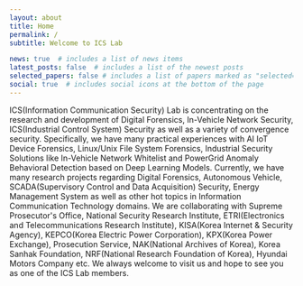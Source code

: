 ```yaml
---
layout: about
title: Home
permalink: /
subtitle: Welcome to ICS Lab

news: true  # includes a list of news items
latest_posts: false  # includes a list of the newest posts
selected_papers: false # includes a list of papers marked as "selected={true}"
social: true  # includes social icons at the bottom of the page
---
```


ICS(Information Communication Security) Lab is concentrating on the research and development of Digital Forensics, In-Vehicle Network Security, ICS(Industrial Control System) Security as well as a variety of convergence security. Specifically, we have many practical experiences with AI IoT Device Forensics, Linux/Unix File System Forensics, Industrial Security Solutions like In-Vehicle Network Whitelist and PowerGrid Anomaly Behavioral Detection based on Deep Learning Models. Currently, we have many research projects regarding Digital Forensics, Autonomous Vehicle, SCADA(Supervisory Control and Data Acquisition) Security, Energy Management System as well as other hot topics in Information Communication Technology domains. We are collaborating with Supreme Prosecutor's Office, National Security Research Institute, ETRI(Electronics and Telecommunications Research Institute), KISA(Korea Internet & Security Agency), KEPCO(Korea Electric Power Corporation), KPX(Korea Power Exchange), Prosecution Service, NAK(National Archives of Korea), Korea Sanhak Foundation, NRF(National Research Foundation of Korea), Hyundai Motors Company etc. We always welcome to visit us and hope to see you as one of the ICS Lab members.
